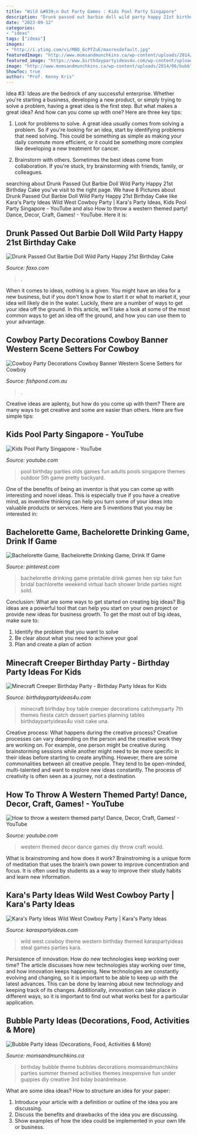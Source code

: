 ```yaml
---
title: "Wild &#039;n Out Party Games : Kids Pool Party Singapore"
description: "Drunk passed out barbie doll wild party happy 21st birthday cake"
date: "2023-09-12"
categories:
- "ideas"
tags: ["ideas"]
images:
- "http://i.ytimg.com/vi/MBO_6cPfZuE/maxresdefault.jpg"
featuredImage: "http://www.momsandmunchkins.ca/wp-content/uploads/2014/06/bubble-party-6.jpg"
featured_image: "https://www.birthdaypartyideas4u.com/wp-content/uploads/2015/02/minecraft.jpg"
image: "http://www.momsandmunchkins.ca/wp-content/uploads/2014/06/bubble-party-6.jpg"
ShowToc: true
author: "Prof. Kenny Kris"
---
```



Idea #3:
Ideas are the bedrock of any successful enterprise. Whether you're starting a business, developing a new product, or simply trying to solve a problem, having a great idea is the first step.
But what makes a great idea? And how can you come up with one? Here are three key tips:

1. Look for problems to solve. A great idea usually comes from solving a problem. So if you're looking for an idea, start by identifying problems that need solving. This could be something as simple as making your daily commute more efficient, or it could be something more complex like developing a new treatment for cancer.

2. Brainstorm with others. Sometimes the best ideas come from collaboration. If you're stuck, try brainstorming with friends, family, or colleagues.

	

		
searching about Drunk Passed Out Barbie Doll Wild Party Happy 21st Birthday Cake you've visit to the right page. We have 8 Pictures about Drunk Passed Out Barbie Doll Wild Party Happy 21st Birthday Cake like Kara&#039;s Party Ideas Wild West Cowboy Party | Kara&#039;s Party Ideas, Kids Pool Party Singapore - YouTube and also How to throw a western themed party! Dance, Decor, Craft, Games! - YouTube. Here it is:
		
    
## Drunk Passed Out Barbie Doll Wild Party Happy 21st Birthday Cake

<img loading=lazy src="https://d28mt5n9lkji5m.cloudfront.net/i/Vl9zTSZSp3.jpg" onerror="this.onerror=null;this.src='https://tse3.mm.bing.net/th?id=OIP.0OkR9OLJ3k6QP5d50sCgkQHaJ4&amp;pid=15.1';" alt="Drunk Passed Out Barbie Doll Wild Party Happy 21st Birthday Cake">

_Source: faxo.com_

>. 

	

When it comes to ideas, nothing is a given. You might have an idea for a new business, but if you don't know how to start it or what to market it, your idea will likely die in the water. Luckily, there are a number of ways to get your idea off the ground. In this article, we'll take a look at some of the most common ways to get an idea off the ground, and how you can use them to your advantage.

    
## Cowboy Party Decorations Cowboy Banner Western Scene Setters For Cowboy

<img loading=lazy src="https://cdn-r.fishpond.com.au/0264/773/220/1435464575/6.jpeg" onerror="this.onerror=null;this.src='https://tse1.mm.bing.net/th?id=OIP.-JHoqCbLEEKjGPcTuYJttQAAAA&amp;pid=15.1';" alt="Cowboy Party Decorations Cowboy Banner Western Scene Setters for Cowboy">

_Source: fishpond.com.au_

>. 

	

Creative ideas are aplenty, but how do you come up with them? There are many ways to get creative and some are easier than others. Here are five simple tips: 

    
## Kids Pool Party Singapore - YouTube

<img loading=lazy src="http://i.ytimg.com/vi/MBO_6cPfZuE/maxresdefault.jpg" onerror="this.onerror=null;this.src='https://tse2.mm.bing.net/th?id=OIP.5HhT2Ux1ZWCACGHsqcWrgAHaEK&amp;pid=15.1';" alt="Kids Pool Party Singapore - YouTube">

_Source: youtube.com_

>pool birthday parties olds games fun adults pools singapore themes outdoor 5th game pretty backyard. 

	

One of the benefits of being an inventor is that you can come up with interesting and novel ideas. This is especially true if you have a creative mind, as inventive thinking can help you turn some of your ideas into valuable products or services. Here are 5 inventions that you may be interested in: 

    
## Bachelorette Game, Bachelorette Drinking Game, Drink If Game

<img loading=lazy src="https://i.pinimg.com/736x/0f/6c/0c/0f6c0c40b56bf3aada000efa7af9fe5d--bachelorette-drinking-games-bachelorette-weekend.jpg" onerror="this.onerror=null;this.src='https://tse2.mm.bing.net/th?id=OIP.suOFiiPOg46TuX-xqQlz1AHaKX&amp;pid=15.1';" alt="Bachelorette Game, Bachelorette Drinking Game, Drink If Game">

_Source: pinterest.com_

>bachelorette drinking game printable drink games hen sip take fun bridal bachlorette weekend virtual bach shower bride parties night sold. 

	

Conclusion: What are some ways to get started on creating big ideas?
Big ideas are a powerful tool that can help you start on your own project or provide new ideas for business growth. To get the most out of big ideas, make sure to:
1. Identify the problem that you want to solve
2. Be clear about what you need to achieve your goal
3. Plan and create a plan of action

    
## Minecraft Creeper Birthday Party - Birthday Party Ideas For Kids

<img loading=lazy src="https://www.birthdaypartyideas4u.com/wp-content/uploads/2015/02/minecraft.jpg" onerror="this.onerror=null;this.src='https://tse1.mm.bing.net/th?id=OIP.y7xU1SyteXpfrL08vAZtdwHaE8&amp;pid=15.1';" alt="Minecraft Creeper Birthday Party - Birthday Party Ideas for Kids">

_Source: birthdaypartyideas4u.com_

>minecraft birthday boy table creeper decorations catchmyparty 7th themes fiesta catch dessert parties planning tables birthdaypartyideas4u visit cake una. 

	

Creative process: What happens during the creative process?
Creative processes can vary depending on the person and the creative work they are working on. For example, one person might be creative during brainstorming sessions while another might need to be more specific in their ideas before starting to create anything. However, there are some commonalities between all creative people. They tend to be open-minded, multi-talented and want to explore new ideas constantly. The process of creativity is often seen as a journey, not a destination.

    
## How To Throw A Western Themed Party! Dance, Decor, Craft, Games! - YouTube

<img loading=lazy src="http://i.ytimg.com/vi/LlKfTrFmyR8/maxresdefault.jpg" onerror="this.onerror=null;this.src='https://tse4.mm.bing.net/th?id=OIP.8X5AGkgWVNfHLhtW4uoK-QHaEK&amp;pid=15.1';" alt="How to throw a western themed party! Dance, Decor, Craft, Games! - YouTube">

_Source: youtube.com_

>western themed decor dance games diy throw craft would. 

	

What is brainstroming and how does it work?
Brainstroming is a unique form of meditation that uses the brain’s own power to improve concentration and focus. It is often used by students as a way to improve their study habits and learn new information.

    
## Kara&#039;s Party Ideas Wild West Cowboy Party | Kara&#039;s Party Ideas

<img loading=lazy src="https://karaspartyideas.com/wp-content/uploads/2018/03/Wild-West-Cowboy-Party-via-Karas-Party-Ideas-KarasPartyIdeas.com5_.jpeg" onerror="this.onerror=null;this.src='https://tse4.mm.bing.net/th?id=OIP.um4AVIf_xdGiKo4KjlN3aAHaLG&amp;pid=15.1';" alt="Kara&#039;s Party Ideas Wild West Cowboy Party | Kara&#039;s Party Ideas">

_Source: karaspartyideas.com_

>wild west cowboy theme western birthday themed karaspartyideas steal games parties kara. 

	

Persistence of innovation: How do new technologies keep working over time?
The article discusses how new technologies stay working over time, and how innovation keeps happening. New technologies are constantly evolving and changing, so it is important to be able to keep up with the latest advances. This can be done by learning about new technology and keeping track of its changes. Additionally, innovation can take place in different ways, so it is important to find out what works best for a particular application.

    
## Bubble Party Ideas (Decorations, Food, Activities &amp; More)

<img loading=lazy src="http://www.momsandmunchkins.ca/wp-content/uploads/2014/06/bubble-party-6.jpg" onerror="this.onerror=null;this.src='https://tse4.mm.bing.net/th?id=OIP.MAvyoP0cGVD6lO8tU8W7ggHaKl&amp;pid=15.1';" alt="Bubble Party Ideas (Decorations, Food, Activities &amp; More)">

_Source: momsandmunchkins.ca_

>birthday bubble theme bubbles decorations momsandmunchkins parties summer themed activities themes inexpensive fun under guppies diy creative 3rd bday boardrelease. 

	

What are some idea ideas?
How to structure an idea for your paper:
1) Introduce your article with a definition or outline of the idea you are discussing.
2) Discuss the benefits and drawbacks of the idea you are discussing.
3) Show examples of how the idea could be implemented in your own life or business.

